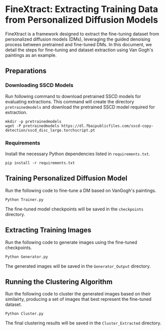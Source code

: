 # FineXtract: Extracting Training Data from Personalized Diffusion Models

FineXtract is a framework designed to extract the fine-tuning dataset from personalized diffusion models (DMs), leveraging the guided denoising process between pretrained and fine-tuned DMs. In this document, we detail the steps for fine-tuning and dataset extraction using Van Gogh's paintings as an example.

## Preparations

### Downloading SSCD Models

Run following command to download pretrained SSCD models for evaluating extractions. This command will create the directory `pretrainedmodels` and download the pretrained SSCD model required for extraction.

```
mkdir -p pretrainedmodels
wget -P pretrainedmodels https://dl.fbaipublicfiles.com/sscd-copy-detection/sscd_disc_large.torchscript.pt
```

### Requirements
Install the necessary Python dependencies listed in `requirements.txt`.

```
pip install -r requirements.txt
```

## Training Personalized Diffusion Model

Run the following code to fine-tune a DM based on VanGogh's paintings.

```
Python Trainer.py
```

The fine-tuned model checkpoints will be saved in the `checkpoints` directory.

## Extracting Training Images

Run the following code to generate images using the fine-tuned checkpoints.

```
Python Generator.py
```

The generated images will be saved in the `Generator_Output` directory. 

## Running the Clustering Algorithm

Run the following code to cluster the generated images based on their similairty, producing a set of images that best represent the fine-tuned dataset.

```
Python Cluster.py
```

The final clustering results will be saved in the `Cluster_Extracted` directory.

